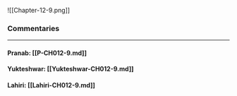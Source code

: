 ![[Chapter-12-9.png]]

### Commentaries

---

#### Pranab: [[P-CH012-9.md]]

#### Yukteshwar: [[Yukteshwar-CH012-9.md]]

#### Lahiri: [[Lahiri-CH012-9.md]]

